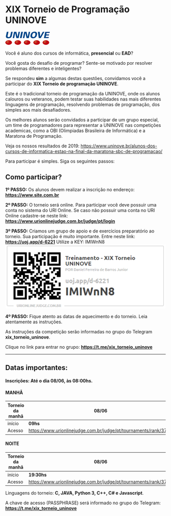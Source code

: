 # **XIX Torneio de Programação UNINOVE**
![UNINOVE](https://github.com/uninove-informatica/torneio-de-programacao-uninove/blob/master/uninove.png)

Você é aluno dos cursos de informática, **presencial** ou **EAD**? 

Você gosta do desafio de programar? Sente-se motivado por resolver problemas diferentes e inteligentes?


Se respondeu **sim** a algumas destas questões, convidamos você a participar do **XIX Torneio de programação UNINOVE**.


Este é o tradicional torneio de programação da UNINOVE, onde os alunos calouros ou veteranos, podem testar suas habilidades nas mais diferentes linguagens de programação, resolvendo problemas  de programação, dos simples aos mais desafiadores.


Os melhores alunos serão convidados a participar de um grupo especial, um time de programadores para representar a UNINOVE nas competições academicas, como a OBI (Olimpiadas Brasileira de Informática) e a Maratona de Programação.

Veja os nossos resultados de 2019: 
https://www.uninove.br/alunos-dos-cursos-de-informatica-estao-na-final-da-maratona-sbc-de-programacao/



Para participar é simples. Siga os seguintes passos:



## Como participar?

**1º PASSO:**
Os alunos devem realizar a inscrição no endereço: **https://www.site.com.br**

**2º PASSO:**
O torneio será online. 
Para participar você deve possuir uma conta no sistema do URI Online.
Se caso não possuir uma conta no URI Online cadastre-se neste link: **https://www.urionlinejudge.com.br/judge/pt/login**

**3º PASSO:**
Criamos um grupo de apoio e de exercícios preparatório ao torneio.
Sua participação é muito importante. Entre neste link: **https://uoj.app/d-6221**
Utilize a KEY: IMIWnN8
![Grupo de apoio](https://github.com/uninove-informatica/torneio-de-programacao-uninove/blob/master/inscricao_XIX_Torneio.PNG)

**4º PASSO:**
Fique atento as datas de aquecimento e do torneio. 
Leia atentamente as instruções.

As instruções da competição serão informadas no grupo do Telegram **xix_torneio_uninove**.

Clique no link para entrar no grupo: **https://t.me/xix_torneio_uninove**


-------------------

## Datas importantes:
#### Inscrições: Até o dia **08/06**, às 08:00hs.


#### MANHÃ

| Torneio da **manhã**  |  **08/06**   |
| ------------ | ------------ |
| início |  **09hs** |
| Acesso | https://www.urionlinejudge.com.br/judge/pt/tournaments/rank/3755   |

#### NOITE

| Torneio da **manhã**  |  **08/06**   |
| ------------ | ------------ |
| início |  **19:30hs** |
| Acesso | https://www.urionlinejudge.com.br/judge/pt/tournaments/rank/3756  |

Linguagens do torneio: **C, JAVA, Python 3, C++, C# e Javascript**. 


A chave de acesso (PASSPHRASE) será informado no grupo do Telegram: **https://t.me/xix_torneio_uninove**
